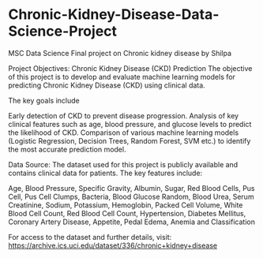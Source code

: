 # Chronic-Kidney-Disease-Data-Science-Project
MSC Data Science Final project on Chronic kidney disease by Shilpa

Project Objectives: Chronic Kidney Disease (CKD) Prediction 
The objective of this project is to develop and evaluate machine learning models for predicting Chronic Kidney Disease (CKD) using clinical data.

The key goals include

Early detection of CKD to prevent disease progression.
Analysis of key clinical features such as age, blood pressure, and glucose levels to predict the likelihood of CKD.
Comparison of various machine learning models (Logistic Regression, Decision Trees, Random Forest, SVM etc.) to identify the most accurate prediction model.

Data Source:
The dataset used for this project is publicly available and contains clinical data for patients. The key features include:

Age,
Blood Pressure,
Specific Gravity,
Albumin,
Sugar,
Red Blood Cells,
Pus Cell,
Pus Cell Clumps,
Bacteria,
Blood Glucose Random,
Blood Urea,
Serum Creatinine,
Sodium,
Potassium,
Hemoglobin,
Packed Cell Volume,
White Blood Cell Count,
Red Blood Cell Count,
Hypertension,
Diabetes Mellitus,
Coronary Artery Disease,
Appetite,
Pedal Edema,
Anemia and 
Classification

For access to the dataset and further details, visit: https://archive.ics.uci.edu/dataset/336/chronic+kidney+disease

